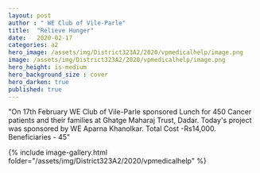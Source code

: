 ```yaml
---
layout: post
author : " WE Club of Vile-Parle"
title:  "Relieve Hunger"
date:   2020-02-17
categories: a2
hero_image: /assets/img/District323A2/2020/vpmedicalhelp/image.png
image: /assets/img/District323A2/2020/vpmedicalhelp/image.png
hero_height: is-medium
hero_background_size : cover
hero_darken: true
published: true
---
```


"On 17th February WE Club of Vile-Parle sponsored  Lunch for 450 Cancer patients and their families at Ghatge Maharaj Trust, Dadar. Today's project was sponsored  by WE Aparna Khanolkar.
Total Cost -Rs14,000.
Beneficiaries - 45"

{% include image-gallery.html folder="/assets/img/District323A2/2020/vpmedicalhelp" %}